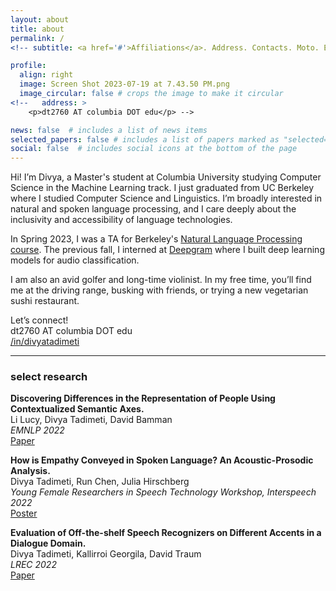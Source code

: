 ```yaml
---
layout: about
title: about
permalink: /
<!-- subtitle: <a href='#'>Affiliations</a>. Address. Contacts. Moto. Etc. -->

profile:
  align: right
  image: Screen Shot 2023-07-19 at 7.43.50 PM.png
  image_circular: false # crops the image to make it circular
<!--   address: >
    <p>dt2760 AT columbia DOT edu</p> -->

news: false  # includes a list of news items
selected_papers: false # includes a list of papers marked as "selected={true}"
social: false  # includes social icons at the bottom of the page
---
```


Hi! I’m Divya, a Master's student at Columbia University studying Computer Science in the Machine Learning track. I just graduated from UC Berkeley where I studied Computer Science and Linguistics. I’m broadly interested in natural and spoken language processing, and I care deeply about the inclusivity and accessibility of language technologies.

In Spring 2023, I was a TA for Berkeley's [Natural Language Processing course](https://people.ischool.berkeley.edu/~dbamman/nlp23.html). The previous fall, I interned at [Deepgram](https://deepgram.com/) where I built deep learning models for audio classification. 

I am also an avid golfer and long-time violinist. In my free time, you’ll find me at the driving range, busking with friends, or trying a new vegetarian sushi restaurant.

Let’s connect!   
dt2760 AT columbia DOT edu  
[/in/divyatadimeti](https://www.linkedin.com/in/divyatadimeti/)

___________________________________________________________________________________________________________________________________________  

### select research  

**Discovering Differences in the Representation of People Using Contextualized Semantic Axes.**  
Li Lucy, Divya Tadimeti, David Bamman  
*EMNLP 2022*  
[Paper](https://preview.aclanthology.org/emnlp-22-ingestion/2022.emnlp-main.228/)  


**How is Empathy Conveyed in Spoken Language? An Acoustic-Prosodic Analysis.**  
Divya Tadimeti, Run Chen, Julia Hirschberg  
*Young Female Researchers in Speech Technology Workshop, Interspeech 2022*  
[Poster](https://drive.google.com/file/d/1yj1lxqJnd6FYaM-15cKoMsFL3UdUATP5/view)  


**Evaluation of Off-the-shelf Speech Recognizers on Different Accents in a Dialogue Domain.**  
Divya Tadimeti, Kallirroi Georgila, David Traum  
*LREC 2022*  
[Paper](https://aclanthology.org/2022.lrec-1.645/)  



<!-- Put your address / P.O. box / other info right below your picture. You can also disable any these elements by editing `profile` property of the YAML header of your `_pages/about.md`. Edit `_bibliography/papers.bib` and Jekyll will render your [publications page](/al-folio/publications/) automatically. -->

<!-- Link to your social media connections, too. This theme is set up to use [Font Awesome icons](http://fortawesome.github.io/Font-Awesome/) and [Academicons](https://jpswalsh.github.io/academicons/), like the ones below. Add your Facebook, Twitter, LinkedIn, Google Scholar, or just disable all of them.
 -->
